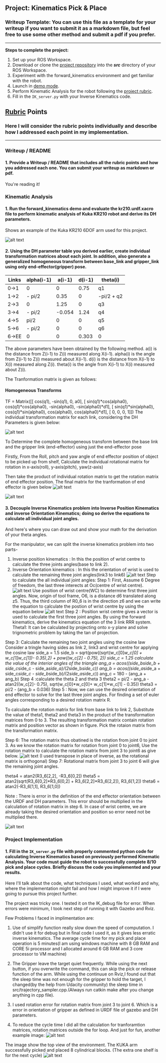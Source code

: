 ## Project: Kinematics Pick & Place
### Writeup Template: You can use this file as a template for your writeup if you want to submit it as a markdown file, but feel free to use some other method and submit a pdf if you prefer.

---


**Steps to complete the project:**  


1. Set up your ROS Workspace.
2. Download or clone the [project repository](https://github.com/udacity/RoboND-Kinematics-Project) into the ***src*** directory of your ROS Workspace.  
3. Experiment with the forward_kinematics environment and get familiar with the robot.
4. Launch in [demo mode](https://classroom.udacity.com/nanodegrees/nd209/parts/7b2fd2d7-e181-401e-977a-6158c77bf816/modules/8855de3f-2897-46c3-a805-628b5ecf045b/lessons/91d017b1-4493-4522-ad52-04a74a01094c/concepts/ae64bb91-e8c4-44c9-adbe-798e8f688193).
5. Perform Kinematic Analysis for the robot following the [project rubric](https://review.udacity.com/#!/rubrics/972/view).
6. Fill in the `IK_server.py` with your Inverse Kinematics code. 


[//]: # (Image References)

[image1]: ./misc_images/misc1.png
[image2]: ./misc_images/misc3.png
[image3]: ./misc_images/misc2.png
[image4]: ./misc_images/misc4.png
[image5]: ./misc_images/misc5.png
[image6]: ./misc_images/misc6.png
[image7]: ./misc_images/misc7.png
[image8]: ./misc_images/misc8.png
[image9]: ./misc_images/misc9.png
[image10]: ./misc_images/misc10.png

## [Rubric](https://review.udacity.com/#!/rubrics/972/view) Points
### Here I will consider the rubric points individually and describe how I addressed each point in my implementation.  

---
### Writeup / README

#### 1. Provide a Writeup / README that includes all the rubric points and how you addressed each one.  You can submit your writeup as markdown or pdf.  

You're reading it!

### Kinematic Analysis
#### 1. Run the forward_kinematics demo and evaluate the kr210.urdf.xacro file to perform kinematic analysis of Kuka KR210 robot and derive its DH parameters.

Shows an example of the Kuka KR210 6DOF arm used for this project.

![alt text][image1]

#### 2. Using the DH parameter table you derived earlier, create individual transformation matrices about each joint. In addition, also generate a generalized homogeneous transform between base_link and gripper_link using only end-effector(gripper) pose.

Links | alpha(i-1) | a(i-1) | d(i-1) | theta(i)
  --- | --- | --- | --- | ---
0->1  | 0      | 0 | 0.75 | q1
1->2  | - pi/2 | 0.35 | 0 | -pi/2 + q2
2->3  | 0      | 1.25 | 0 | q3
3->4  | - pi/2 | -0.054 | 1.24 | q4
4->5  |   pi/2 | 0    | 0 | q5
5->6  | - pi/2  | 0   | 0 | q6
6->EE | 0      | 0    | 0.303 | 0

The above parameters have been obtained by the following method.
a(i) is the distance from Z(i-1) to Z(i) measured along X(i-1).
alpha(i) is the angle from Z(i-1) to Z(i) measured about X(i-1).
d(i) is the distance from X(i-1) to X(i) measured along Z(i).
theta(i) is the angle from X(i-1) to X(i) measured about Z(i).

The Tranformation matrix is given as follows:
#### Homogeneous Transforms
TF = Matrix([[             cos(q1),            -sin(q1),            0,              a0],
               [ sin(q1)*cos(alpha0), cos(q1)*cos(alpha0), -sin(alpha0), -sin(alpha0)*d1],
               [ sin(q1)*sin(alpha0), cos(q1)*sin(alpha0),  cos(alpha0),  cos(alpha0)*d1],
               [                   0,                   0,            0,               1]])
The individual transformation matrix for each link, considering the DH Parameters is given below:

![alt text][image4]

To Determine the complete homogeneous transform between the base link and the gripper link (end-effector) using just the end-effector pose 

Firstly, From the Roll, pitch and yaw angle of end effector position of object to be picked up from shelf, Calculate the individual rotational matrix for rotation in x-axis(roll), y-axis(pitch), yaw(z-axis) 

Then take the product of individual rotation matrix to get the rotation matrix of end effector position.
The final matrix for the tranformation of end effector is given below 
![alt text][image7]


![alt text][image5]

#### 3. Decouple Inverse Kinematics problem into Inverse Position Kinematics and inverse Orientation Kinematics; doing so derive the equations to calculate all individual joint angles.

And here's where you can draw out and show your math for the derivation of your theta angles. 

For the manipulator, we can split the inverse kinematics problem into two parts- 
1. Inverse position kinematics : In this the position of wrist centre to calculate the three joints angles(base to link 2).
2. Inverse Orientation kinematics : In this the orientation of wrist is used to calculate the remaining three joint angles(link3 to link6)
![alt text][image2]
Step to calculate the all individual joint angles:
Step 1: First, Assume 6 Degree of freedom, the last three interects at Oc(centre of wrist centre). 
![alt text][image6]
Use position of wrist centre(WC) to determine first three joint angles. 
Now, origin of tool frame, O6, is a distance d6 translated along z5. 
Thus, the third column of R0_6 is in the direction z6 and we can write the equation to calculate the postion of wrist centre by using the equation below
![alt text][image8]
Step 2 : Position wrist centre gives a vector is used to calculate the first three joint angles. By using the forward kinematics, derive the kinematics equation of the 3 link RRR system. 
Theta1: It can be calculated by projecting onto x-y plane and solve trignometric problem by taking the tan of projection.

Step 3: Calculate the remaining two joint angles using the cosine law
Consider a tringle having sides as link 2, link3 and wrist centre for applying the cosine law
    side_a = 1.5
    side_b = sqrt(pow((sqrt(w_c[0]*w_c[0] + w_c[1]*w_c[1])- 0.35),2) + pow((w_c[2] - 0.75), 2))
    side_c = 1.25 
calculate the value of the interior angles of the triangle
    ang_a = acos((side_b*side_b + side_c*side_c - side_a*side_a)/(2*side_b*side_c))
    ang_b = acos((side_a*side_a + side_c*side_c - side_b*side_b)/(2*side_a*side_c))
    ang_c = 180 - (ang_a + ang_b)
Step 4 :calculate the theta 2 and theta 3 
    theta2 =  pi/2 - ang_a - atan2((w_c[2]- 0.75), sqrt(w_c[0]*w_c[0]+ w_c[1]*w_c[1] - 0.35))
    theta3 = pi/2 - (ang_b + 0.036)
Step 5 : Now, we can use the desired orientation of end effector to solve for the last three joint angles. For finding a set of euler angles corresponding to a desired rotation matrix R.

To calculate the rotation matrix for link from base link to link 2, Substitute the value of theta1, theta2 and theta3 in the product of the transformation matrices from 0 to 3. The resulting transformation matrix contain rotation matrix and position vector as shown in figure.
Pick the rotaion matrix from the transformation matrix.

Step 6: The rotation matrix thus obatined is the rotation from joint 0 to joint 3. As we know the rotation matrix for rotation from joint 0 to joint6, Use the rotation matrix to calculate the rotation matrix from joint 3 to joint6 as give below.
![alt text][image9]
(I used transpose in place of inverse, as the rotational matrix is orthogonal)
Step 7: Rotational matrix from joint 3 to joint 6 will give the remaining joint angles.

theta4 = atan2(R3_6[2,2], -R3_6[0,2])
theta5 = atan2(sqrt(R3_6[0,2]*R3_6[0,2] + R3_6[2,2]*R3_6[2,2]), R3_6[1,2])
theta6 = atan2(-R3_6[1,1], R3_6[1,0])

Note : There is error in the definition of the end effector orientation between the URDF and DH parameters. This error should be multiplied in the calculation of rotation matrix in step 6. In case of wrist centre, we are already taking the desired orientation and position so error need not be multiplied there.  

![alt text][image3]

### Project Implementation

#### 1. Fill in the `IK_server.py` file with properly commented python code for calculating Inverse Kinematics based on previously performed Kinematic Analysis. Your code must guide the robot to successfully complete 8/10 pick and place cycles. Briefly discuss the code you implemented and your results. 


Here I'll talk about the code, what techniques I used, what worked and why, where the implementation might fail and how I might improve it if I were going to pursue this project further.  

The project was tricky one. I tested it on the IK_debug file for error. When errors were minimum, I took next step of running it with Gazebo and Rviz. 

Few Problems I faced in implimentation are:

1. Use of simplify function really slow down the speed of computation. I didn't use it for debug but in final code I used it, as it gives less erratic inverse kinematics. The average cycle time for my pick and place operation is 5 minutes(I am using windows machine with 8 GB RAM and CORE 5i processor and I allocated around 6 GB RAM and 3 core processor to VM machine)

2. The Gripper leave the target quiet frequently. While using the next button, if you overwrite the command, this can skip the pick or release function of the arm. While using the continuue on Rviz,I found out that the sleep time was not enough for the gripper to hold the target, I changed(by the help from Udacity community) the sleep time in src/trajectory_sampler.cpp.(Always run catkin make after you change anything in cpp file).

3. I used rotation error for rotation matrix from joint 3 to joint 6. Which is a error in orientation of gripper as defined in URDF file of gazebo and DH parameters.

4. To reduce the cycle time I did all the calculation for tranforamtion matrices, rotation matrices outside the for loop. 
And just for fun, another example image:
![alt text][image3]

The image show the top view of the environment. The KUKA arm successfully picked and placed 8 cylindrical blocks. (The extra one shelf is for the next cycle)
![alt text][image10]

